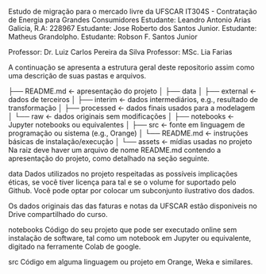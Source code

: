 Estudo de migração para o mercado livre da UFSCAR
IT304S - Contratação de Energia para Grandes Consumidores
Estudante: Leandro Antonio Arias Galicia, R.A: 228967
Estudante: Jose Roberto dos Santos Junior.
Estudante: Matheus Grandolpho.
Estudante: Robson F. Santos Junior

Professor: Dr. Luiz Carlos Pereira da Silva
Professor: MSc. Lia Farias

A continuação se apresenta a estrutura geral deste repositorio assim como uma descrição de suas pastas e arquivos.

├── README.md          <- apresentação do projeto
│
├── data
│   ├── external       <- dados de terceiros
│   ├── interim        <- dados intermediários, e.g., resultado de transformação
│   ├── processed      <- dados finais usados para a modelagem
│   └── raw            <- dados originais sem modificações
│
├── notebooks          <- Jupyter notebooks ou equivalentes
│
├── src                <- fonte em linguagem de programação ou sistema (e.g., Orange)
│   └── README.md      <- instruções básicas de instalação/execução
│
└── assets             <- mídias usadas no projeto
Na raiz deve haver um arquivo de nome README.md contendo a apresentação do projeto, como detalhado na seção seguinte.

data
Dados utilizados no projeto respeitadas as possíveis implicações éticas, se você tiver licença para tal e se o volume for suportado pelo Github. Você pode optar por colocar um subconjunto ilustrativo dos dados.

Os dados originais das das faturas e notas da UFSCAR estão disponiveis no Drive compartilhado do curso. 

notebooks
Código do seu projeto que pode ser executado online sem instalação de software, tal como um notebook em Jupyter ou equivalente, digitado na ferramente Colab de google. 

src
Código em alguma linguagem ou projeto em Orange, Weka e similares.

